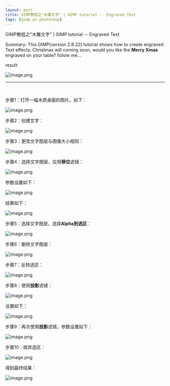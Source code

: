 ```yaml
---
layout: post
title: GIMP教程之"木雕文字" | GIMP tutorial -- Engraved Text
tags: [gimp ps photoshop]
---
```


GIMP教程之"木雕文字" | GIMP tutorial -- Engraved Text

Summary: This GIMP(version 2.8.22) tutorial shows how to create engraved Text effects. 
Christmas will coming soon, would you like the **Merry Xmas** engraved on your table? follow me...

result:

![image.png](https://res.cloudinary.com/hpiynhbhq/image/upload/v1514123024/j4gannvl8vzjgrwsjwdg.png)

---
</br>

步骤1：打开一幅木质桌面的图片。如下：

![image.png](https://res.cloudinary.com/hpiynhbhq/image/upload/v1514123327/axgahrqdd9wrf84itsj3.png)

步骤2：创建文字：

![image.png](https://res.cloudinary.com/hpiynhbhq/image/upload/v1514123399/tjq7afuaeynqgbi3r1pf.png)

步骤3：更改文字图层与图像大小相同：

![image.png](https://res.cloudinary.com/hpiynhbhq/image/upload/v1514123469/l77rhpojee1w4szqtrev.png)

步骤4：选择文字图层，应用**移位**滤镜：

![image.png](https://res.cloudinary.com/hpiynhbhq/image/upload/v1514123585/jb8rudihttjpplf6u4nd.png)

参数设置如下：

![image.png](https://res.cloudinary.com/hpiynhbhq/image/upload/v1514123638/mbjat7zqdndoqun5erci.png)

结果如下：

![image.png](https://res.cloudinary.com/hpiynhbhq/image/upload/v1514123807/s9fkmg4ctww7vheq9g3w.png)

步骤5：选择文字图层，选择**Alpha到选区**：

![image.png](https://res.cloudinary.com/hpiynhbhq/image/upload/v1514123885/civvqloifpeugda5iyu4.png)

步骤6：删除文字图层：

![image.png](https://res.cloudinary.com/hpiynhbhq/image/upload/v1514123964/keojbqfqckzkxhnvc5fx.png)

步骤7：反转选区：

![image.png](https://res.cloudinary.com/hpiynhbhq/image/upload/v1514124015/oolamywc54kxrhpefu5e.png)

步骤8：使用**投影**滤镜：

![image.png](https://res.cloudinary.com/hpiynhbhq/image/upload/v1514124092/nfar2m7oqnove7z3hgao.png)

设置如下：

![image.png](https://res.cloudinary.com/hpiynhbhq/image/upload/v1514124147/mksssulpoh9c3kuclzrd.png)

步骤9：再次使用**投影**滤镜，参数设置如下：

![image.png](https://res.cloudinary.com/hpiynhbhq/image/upload/v1514124252/vyujesdtxcdsfdgqhv4f.png)

步骤10：摈弃选区：

![image.png](https://res.cloudinary.com/hpiynhbhq/image/upload/v1514124305/lbqlyakil7niljrq8rgx.png)

得到最终结果：

![image.png](https://res.cloudinary.com/hpiynhbhq/image/upload/v1514123024/j4gannvl8vzjgrwsjwdg.png)